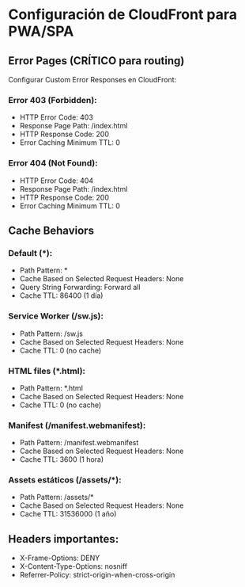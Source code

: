 # Configuración de CloudFront para PWA/SPA

## Error Pages (CRÍTICO para routing)
Configurar Custom Error Responses en CloudFront:

### Error 403 (Forbidden):
- HTTP Error Code: 403
- Response Page Path: /index.html
- HTTP Response Code: 200
- Error Caching Minimum TTL: 0

### Error 404 (Not Found):
- HTTP Error Code: 404
- Response Page Path: /index.html
- HTTP Response Code: 200
- Error Caching Minimum TTL: 0

## Cache Behaviors

### Default (*):
- Path Pattern: *
- Cache Based on Selected Request Headers: None
- Query String Forwarding: Forward all
- Cache TTL: 86400 (1 día)

### Service Worker (/sw.js):
- Path Pattern: /sw.js
- Cache Based on Selected Request Headers: None
- Cache TTL: 0 (no cache)

### HTML files (*.html):
- Path Pattern: *.html
- Cache Based on Selected Request Headers: None
- Cache TTL: 0 (no cache)

### Manifest (/manifest.webmanifest):
- Path Pattern: /manifest.webmanifest
- Cache Based on Selected Request Headers: None
- Cache TTL: 3600 (1 hora)

### Assets estáticos (/assets/*):
- Path Pattern: /assets/*
- Cache Based on Selected Request Headers: None
- Cache TTL: 31536000 (1 año)

## Headers importantes:
- X-Frame-Options: DENY
- X-Content-Type-Options: nosniff
- Referrer-Policy: strict-origin-when-cross-origin